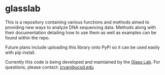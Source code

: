 # glasslab

This is a repository containing various functions and methods aimed to providing new ways to analyze DNA sequencing data. Methods along with their documentation detailing how to use them as well as examples can be found within the repo.

Future plans include uploading this library onto PyPi so it can be used easily with pip install.

Currently this code is being developed and maintained by the [Glass Lab](glasslab.ucsd.edu).
For questions, please contact: [jcyan@ucsd.edu](mailto:jcyan@ucsd.edu)